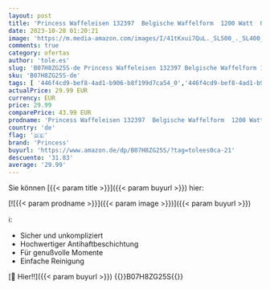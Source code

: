 ```yaml
---
layout: post
title: 'Princess Waffeleisen 132397  Belgische Waffelform  1200 Watt  0 75m Kabellänge  19 8x19 5cm Backform  regelbare Heizstufe  antihaftbeschichtet  Silber  Schwarz  01.132397.01.001'
date: 2023-10-28 01:20:21
image: 'https://m.media-amazon.com/images/I/41tKxui7QuL._SL500_._SL400_.jpg'
comments: true
category: ofertas
author: 'tole.es'
slug: 'B07H8ZG25S-de Princess Waffeleisen 132397 Belgische Waffelform 1200 Watt...'
sku: 'B07H8ZG25S-de'
tags: [ '446f4cd9-bef8-4ad1-b906-b8f199d7ca54_0','446f4cd9-bef8-4ad1-b906-b8f199d7ca54_1901','446f4cd9-bef8-4ad1-b906-b8f199d7ca54_4101','446f4cd9-bef8-4ad1-b906-b8f199d7ca54_8301','446f4cd9-bef8-4ad1-b906-b8f199d7ca54_8601','446f4cd9-bef8-4ad1-b906-b8f199d7ca54_8801','Arborist Merchandising Root','Elektrische Küchengeräte','Karneval: Waffeleisen','Kleine & große Küchenhelfer','Kunden-Favoriten Social: Küche, Haushalt und Wohnen','Kunden-Favoriten: Küche, Haushalt und Wohnen','Kunden-Favoriten: Möbel','Küche, Haushalt & Wohnen','Self Service','Special Features Stores','Waffeleisen','princess','🇩🇪', ]
actualPrice: 29.99 EUR
currency: EUR
price: 29.99
comparePrice: 43.99 EUR
prodname: 'Princess Waffeleisen 132397  Belgische Waffelform  1200 Watt  0 75m Kabellänge  19 8x19 5cm Backform  regelbare Heizstufe  antihaftbeschichtet  Silber  Schwarz  01.132397.01.001'
country: 'de'
flag: '🇩🇪'
brand: 'Princess'
buyurl: 'https://www.amazon.de/dp/B07H8ZG25S/?tag=tolees0ca-21'
descuento: '31.83'
average: '29.99'
---
```


Sie können [{{< param title >}}]({{< param buyurl >}}) hier:

[![{{< param prodname >}}]({{< param image >}})]({{< param buyurl >}})

ℹ️:

- Sicher und unkompliziert
- Hochwertiger Antihaftbeschichtung
- Für genußvolle Momente
- Einfache Reinigung

[🛒 Hier!!]({{< param buyurl >}})
{{<world>}}B07H8ZG25S{{</world>}}
